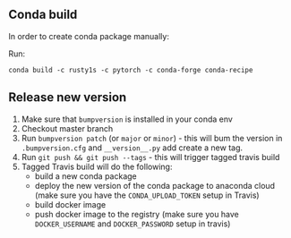 ## Conda build
In order to create conda package manually:

Run: 
```
conda build -c rusty1s -c pytorch -c conda-forge conda-recipe
```

## Release new version
1. Make sure that `bumpversion` is installed in your conda env
2. Checkout master branch
3. Run `bumpversion patch` (or `major` or `minor`) - this will bum the version in `.bumpversion.cfg` and `__version__.py` add create a new tag.
4. Run `git push && git push --tags` - this will trigger tagged travis build
5. Tagged Travis build will do the following:
    - build a new conda package 
    - deploy the new version of the conda package to anaconda cloud (make sure you have the `CONDA_UPLOAD_TOKEN` setup in Travis)
    - build docker image
    - push docker image to the registry (make sure you have `DOCKER_USERNAME` and `DOCKER_PASSWORD` setup in travis)